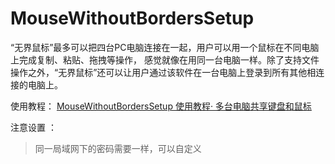 # MouseWithoutBordersSetup
“无界鼠标”最多可以把四台PC电脑连接在一起，用户可以用一个鼠标在不同电脑上完成复制、粘贴、拖拽等操作，
感觉就像在用同一台电脑一样。除了支持文件操作之外，“无界鼠标”还可以让用户通过该软件在一台电脑上登录到所有其他相连接的电脑上。

使用教程：
[MouseWithoutBordersSetup 使用教程· 多台电脑共享键盘和鼠标](https://www.cnblogs.com/liaojie970/p/7478782.html)

注意设置  ：
>同一局域网下的密码需要一样，可以自定义



